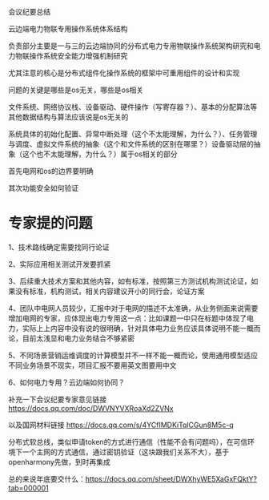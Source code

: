 会议纪要总结

云边端电力物联专用操作系统体系结构

负责部分主要是一与三的云边端协同的分布式电力专用物联操作系统架构研究和电力物联操作系统安全能力增强机制研究

尤其注意的核心是分布式组件化操作系统的框架中可重用组件的设计和实现

问题的关键是哪些是os无关，哪些是os相关

文件系统、网络协议栈、设备驱动、硬件操作（写寄存器？）、基本的分配算法等其他数据结构与算法应该说是os无关的

系统具体的初始化配置、异常中断处理（这个不太能理解，为什么？）、任务管理与调度、虚拟文件系统的抽象（这个和文件系统的区别在哪里？）设备驱动层的抽象（这个也不太能理解，为什么？）属于os相关的部分

首先电网和os的边界要明确

其次功能安全如何验证

# 专家提的问题
1、技术路线确定需要找同行论证

2、实际应用相关测试开发要抓紧

3、后续重大技术方案和其他内容，如有标准，按照第三方测试机构测试论证，如果没有标准，机构测试，相关内容建议开小的同行会，论证方案

4、团队中电网人员较少，汇报中对于电网的描述不太准确，从业务侧面来说需要增加电网的专家，应体现出电力专用这一点：比如课题一中只在标题中体现了电力，实际上上内容中没有说的很明确，针对具体电力业务应该具体说明不能一概而论，目前太浅显和电力业务结合不够紧密

5、不同场景营销运维调度的计算模型并不一样不能一概而论，使用通用模型适应不同业务场景不现实，项目汇报不要用英文图要用中文

6、如何电力专用？云边端如何协同？

补充一下会议纪要专家意见链接 https://docs.qq.com/doc/DWVNYVXRoaXd2ZVNx

以及国网材料链接  https://docs.qq.com/s/4YCfIMDKiTqlCGun8M5c-q 

分布式软总线，类似申请token的方式进行通信（性能不会有问题吗），在可信环境下一个主网的方式通信，通过密钥验证（这块跟我们关系不大），基于openharmony先做，到时再集成

总的来说年底要交什么：https://docs.qq.com/sheet/DWXhyWE5XaGxFQktY?tab=000001